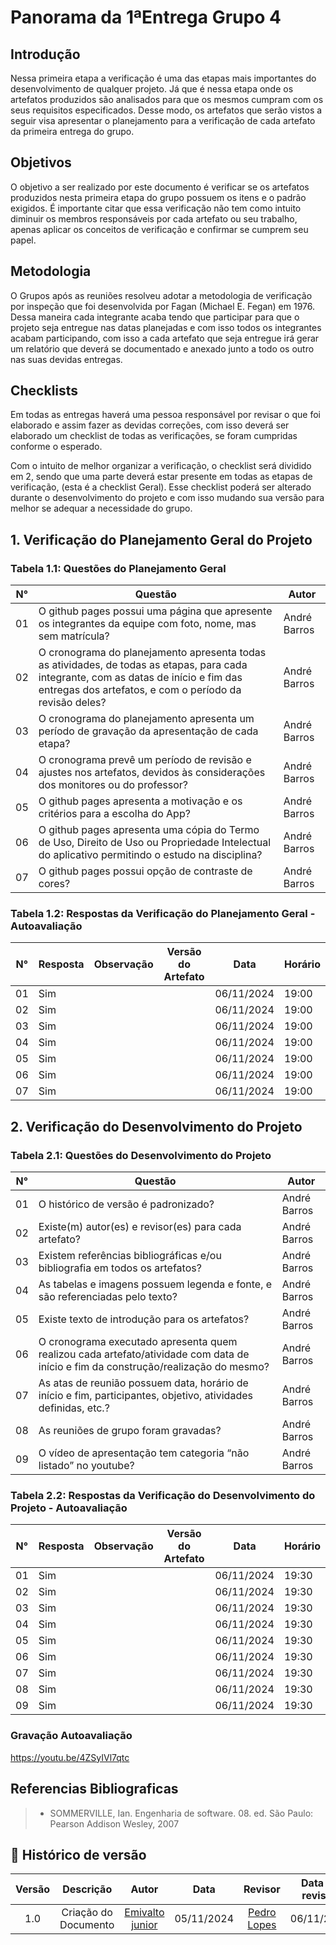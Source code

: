 # Panorama da 1ªEntrega Grupo 4

## Introdução
Nessa primeira etapa a verificação é uma das etapas mais importantes do desenvolvimento de qualquer projeto. Já que é nessa etapa onde os artefatos produzidos são analisados para que os mesmos cumpram com os seus requisitos especificados. Desse modo, os artefatos que serão vistos a seguir visa apresentar o planejamento para a verificação de cada artefato da primeira entrega do grupo.

## Objetivos

O objetivo a ser realizado por este documento é verificar se os artefatos produzidos nesta primeira etapa do grupo possuem os itens e o padrão exigidos. É importante citar que essa verificação não tem como intuito diminuir os membros responsáveis por cada artefato ou seu trabalho, apenas aplicar os conceitos de verificação e confirmar se cumprem seu papel.

## Metodologia

O Grupos após as reuniões resolveu adotar a metodologia de verificação por inspeção que foi desenvolvida por Fagan (Michael E. Fegan) em 1976. Dessa maneira cada integrante acaba tendo que participar para que o projeto seja entregue nas datas planejadas e com isso todos os integrantes acabam participando, com isso a cada artefato que seja entregue irá gerar um relatório que deverá se documentado e anexado junto a todo os outro nas suas devidas entregas.

## Checklists

Em todas as entregas haverá uma pessoa responsável por revisar o que foi elaborado e assim fazer as devidas correções, com isso deverá ser elaborado um checklist de todas as verificações, se foram cumpridas conforme o esperado.

Com o intuito de melhor organizar a verificação, o checklist será dividido em 2, sendo que uma parte deverá estar presente em todas as etapas de verificação, (esta é a checklist Geral). Esse checklist poderá ser alterado durante o desenvolvimento do projeto e com isso mudando sua versão para melhor se adequar a necessidade do grupo.


## 1. Verificação do Planejamento Geral do Projeto

### Tabela 1.1: Questões do Planejamento Geral

| N° |                      Questão                          | Autor |
|----|-------------------------------------------------------|-------|
| 01 | O github pages possui uma página que apresente os integrantes da equipe com foto, nome, mas sem matrícula? | André Barros|
| 02 | O cronograma do planejamento apresenta todas as atividades, de todas as etapas, para cada integrante, com as datas de início e fim das entregas dos artefatos, e com o período da revisão deles? | André Barros |
| 03 | O cronograma do planejamento apresenta um período de gravação da apresentação de cada etapa? | André Barros |
| 04 | O cronograma prevê um período de revisão e ajustes nos artefatos, devidos às considerações dos monitores ou do professor? | André Barros |
| 05 | O github pages apresenta a motivação e os critérios para a escolha do App?  | André Barros |
| 06 | O github pages apresenta uma cópia do Termo de Uso, Direito de Uso ou Propriedade Intelectual do aplicativo permitindo o estudo na disciplina? | André Barros |
| 07 | O github pages possui opção de contraste de cores? | André Barros |


### Tabela 1.2: Respostas da Verificação do Planejamento Geral - Autoavaliação

| N° | Resposta | Observação | Versão do Artefato | Data | Horário |
|----|----------|------------|--------------------|------|---------|
| 01 | Sim |  |  | 06/11/2024 | 19:00 |
| 02 | Sim |  |  | 06/11/2024 | 19:00 |
| 03 | Sim |  |  | 06/11/2024 | 19:00 |
| 04 | Sim |  |  | 06/11/2024 | 19:00 |
| 05 | Sim |  |  | 06/11/2024 | 19:00 |
| 06 | Sim |  |  | 06/11/2024 | 19:00 |
| 07 | Sim |  |  | 06/11/2024 | 19:00 |

## 2. Verificação do Desenvolvimento do Projeto

### Tabela 2.1: Questões do Desenvolvimento do Projeto

| N° |                      Questão                          | Autor |
|----|-------------------------------------------------------|-------|
| 01 | O histórico de versão é padronizado? | André Barros |
| 02 | Existe(m) autor(es) e revisor(es) para cada artefato? | André Barros |
| 03 | Existem referências bibliográficas e/ou bibliografia em todos os artefatos? | André Barros |
| 04 | As tabelas e imagens possuem legenda e fonte, e são referenciadas pelo texto? | André Barros |
| 05 | Existe texto de introdução para os artefatos? | André Barros |
| 06 | O cronograma executado apresenta quem realizou cada artefato/atividade com data de início e fim da construção/realização do mesmo? | André Barros |
| 07 | As atas de reunião possuem data, horário de início e fim, participantes, objetivo, atividades definidas, etc.? | André Barros |
| 08 | As reuniões de grupo foram gravadas? | André Barros |
| 09 | O vídeo de apresentação tem categoria “não listado” no youtube? | André Barros |

### Tabela 2.2: Respostas da Verificação do Desenvolvimento do Projeto - Autoavaliação

| N° | Resposta | Observação | Versão do Artefato | Data | Horário |
|----|----------|------------|--------------------|------|---------|
| 01 | Sim |  |  | 06/11/2024 | 19:30 |
| 02 | Sim |  |  | 06/11/2024 | 19:30 |
| 03 | Sim |  |  | 06/11/2024 | 19:30 |
| 04 | Sim |  |  | 06/11/2024 | 19:30 |
| 05 | Sim |  |  | 06/11/2024 | 19:30 |
| 06 | Sim |  |  | 06/11/2024 | 19:30 |
| 07 | Sim |  |  | 06/11/2024 | 19:30 |
| 08 | Sim |  |  | 06/11/2024 | 19:30 |
| 09 | Sim |  |  | 06/11/2024 | 19:30 |

### Gravação Autoavaliação

https://youtu.be/4ZSyIVl7qtc

## Referencias Bibliograficas

> - SOMMERVILLE, Ian. Engenharia de software. 08. ed. São Paulo: Pearson Addison Wesley, 2007

## 📑 Histórico de versão
| Versão |          Descrição              |     Autor      |      Data      |   Revisor     |    Data de revisão    |  
|:------:|:-------------------------------:|:--------------:|:--------------:|:-------------:|:---------------------:|
|  1.0  | Criação do Documento |[Emivalto junior](https://github.com/EmivaltoJrr)| 05/11/2024   | [Pedro Lopes](https://github.com/pLopess) | 06/11/2024 |
